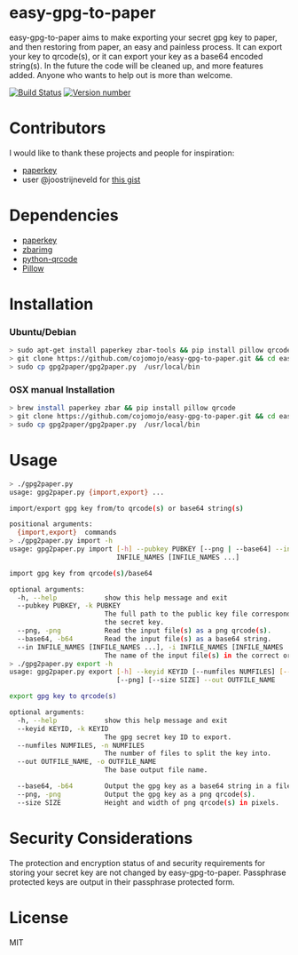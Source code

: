 # easy-gpg-to-paper

easy-gpg-to-paper aims to make exporting your secret gpg key to paper, and then restoring from paper, an easy and painless process.
It can export your key to qrcode(s), or it can export your key as a base64 encoded string(s). In the future the code will be cleaned 
up, and more features added. Anyone who wants to help out is more than welcome. 

[![Build Status](https://travis-ci.org/cojomojo/easy-gpg-to-paper.svg?branch=master)](https://travis-ci.org/cojomojo/easy-gpg-to-paper)
[![Version number](https://img.shields.io/badge/version-v0.1.0-blue.svg)](https://img.shields.io/badge/version-v0.1.0-blue.svg)

# Contributors

I would like to thank these projects and people for inspiration:

+ [paperkey](http://www.jabberwocky.com/software/paperkey/)
+ user @joostrijneveld for [this gist](https://gist.github.com/joostrijneveld/59ab61faa21910c8434c)

# Dependencies

+ [paperkey](http://www.jabberwocky.com/software/paperkey/)
+ [zbarimg](http://zbar.sourceforge.net/)
+ [python-qrcode](https://github.com/lincolnloop/python-qrcode)
+ [Pillow](https://github.com/python-pillow/Pillow)

# Installation

### Ubuntu/Debian

```bash
> sudo apt-get install paperkey zbar-tools && pip install pillow qrcode
> git clone https://github.com/cojomojo/easy-gpg-to-paper.git && cd easy-gpg-to-paper
> sudo cp gpg2paper/gpg2paper.py  /usr/local/bin
```

### OSX manual Installation

```bash 
> brew install paperkey zbar && pip install pillow qrcode
> git clone https://github.com/cojomojo/easy-gpg-to-paper.git && cd easy-gpg-to-paper
> sudo cp gpg2paper/gpg2paper.py  /usr/local/bin
```

# Usage

```bash
> ./gpg2paper.py
usage: gpg2paper.py {import,export} ...

import/export gpg key from/to qrcode(s) or base64 string(s)

positional arguments:
  {import,export}  commands
> ./gpg2paper.py import -h
usage: gpg2paper.py import [-h] --pubkey PUBKEY [--png | --base64] --in
                           INFILE_NAMES [INFILE_NAMES ...]

import gpg key from qrcode(s)/base64

optional arguments:
  -h, --help            show this help message and exit
  --pubkey PUBKEY, -k PUBKEY
                        The full path to the public key file corresponding to
                        the secret key.
  --png, -png           Read the input file(s) as a png qrcode(s).
  --base64, -b64        Read the input file(s) as a base64 string.
  --in INFILE_NAMES [INFILE_NAMES ...], -i INFILE_NAMES [INFILE_NAMES ...]
                        The name of the input file(s) in the correct order.
> ./gpg2paper.py export -h
usage: gpg2paper.py export [-h] --keyid KEYID [--numfiles NUMFILES] [--base64]
                           [--png] [--size SIZE] --out OUTFILE_NAME

export gpg key to qrcode(s)

optional arguments:
  -h, --help            show this help message and exit
  --keyid KEYID, -k KEYID
                        The gpg secret key ID to export.
  --numfiles NUMFILES, -n NUMFILES
                        The number of files to split the key into.
  --out OUTFILE_NAME, -o OUTFILE_NAME
                        The base output file name.

  --base64, -b64        Output the gpg key as a base64 string in a file(s).
  --png, -png           Output the gpg key as a png qrcode(s).
  --size SIZE           Height and width of png qrcode(s) in pixels.
```

# Security Considerations

The protection and encryption status of and security requirements for storing your secret key are not changed by easy-gpg-to-paper.
Passphrase protected keys are output in their passphrase protected form.

# License
MIT